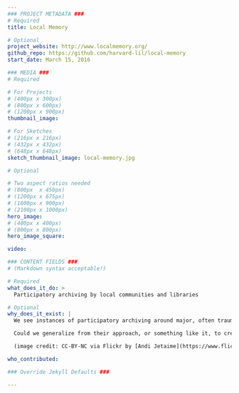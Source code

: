 ```yaml
---
### PROJECT METADATA ###
# Required
title: Local Memory

# Optional
project_website: http://www.localmemory.org/
github_repo: https://github.com/harvard-lil/local-memory
start_date: March 15, 2016

### MEDIA ###
# Required

# For Projects
# (400px x 300px)
# (800px x 600px)
# (1200px x 900px)
thumbnail_image:

# For Sketches
# (216px x 216px)
# (432px x 432px)
# (648px x 648px)
sketch_thumbnail_image: local-memory.jpg

# Optional

# Two aspect ratios needed
# (800px  x 450px)
# (1200px x 675px)
# (1600px x 900px)
# (2100px x 1000px)
hero_image:
# (400px x 400px)
# (800px x 800px)
hero_image_square:

video:

### CONTENT FIELDS ###
# (Markdown syntax acceptable!)

# Required
what_does_it_do: >
  Participatory archiving by local communities and libraries

# Optional
why_does_it_exist: |
  We see instances of participatory archiving around major, often traumatic community events, such as the [Boston Marathon](http://marathon.neu.edu/) and the [2011 Japan earthquate and tsunami](http://www.jdarchive.org/en/home). These are amazing resources built by and for those directly affected.

  Could we generalize from their approach, or something like it, to create something that would allow small communities to organize their images, words and ther media around local events, with the help of librarians in the community?

  (image credit: CC-BY-NC via Flickr by [Andi Jetaime](https://www.flickr.com/photos/paix_et_amour/3499987051/in/photolist-6khmdk-bi7ma8-qHEREH-N8Q7y-dWqLEd-og6TUA-82GH96-5KxtHf-pmyMWQ-4xvtUp-agk9Vg-53H1vi-eHzuuU-qMqJ3d-rpWByu-xCWEZq-bUHwu7-grCdii-a9gZvp-iGx8c-3iisr-5FMLfJ-4wvUJX-grBuHB-grCbXT-61vv61-AADWn3-6ekEZS-8NNjfQ-5eSrH-9T2w21-grBu8D-kYfsRz-7VDTEo-grCdiD-3wGYbW-7E5FdS-mF8Nme-6AfKBR-4qZ14F-4cmE6-8WxNok-bhS4eD-nzZ5pR-4CUxMQ-qt2Fsm-do6JbE-cK3pWS-grB5dJ-grCgkF))

who_contributed:

### Override Jekyll Defaults ###

---
```

